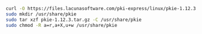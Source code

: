 ﻿```sh
curl -O https://files.lacunasoftware.com/pki-express/linux/pkie-1.12.3.tar.gz
sudo mkdir /usr/share/pkie
sudo tar xzf pkie-1.12.3.tar.gz -C /usr/share/pkie
sudo chmod -R a=r,a+X,u+w /usr/share/pkie
```
